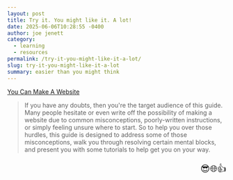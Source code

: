 ```yaml
---
layout: post
title: Try it. You might like it. A lot!
date: 2025-06-06T10:28:55 -0400
author: joe jenett
category:
  - learning
  - resources
permalink: /try-it-you-might-like-it-a-lot/
slug: try-it-you-might-like-it-a-lot
summary: easier than you might think
---
```

<a class="u-like of u-repost-of" title="You Can Make A Website" href="https://osteophage.neocities.org/essays/you-can-make-a-website">You Can Make A Website</a>
<blockquote>
<p>
If you have any doubts, then you're the target audience of this guide. Many people hesitate or even write off the possibility of making a website due to common misconceptions, poorly-written instructions, or simply feeling unsure where to start. So to help you over those hurdles, this guide is designed to address some of those misconceptions, walk you through resolving certain mental blocks, and present you with some tutorials to help get you on your way. 
</p>
</blockquote>
<p style="font-size:1.5em;filter:grayscale(0.8);text-align:right;">
😎🌐👍
</p>
<a href="https://brid.gy/publish/mastodon"></a>